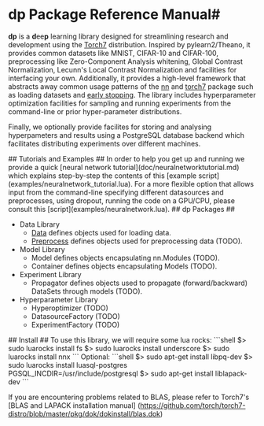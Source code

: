 # dp Package Reference Manual#

__dp__ is a <b>d</b>ee<b>p</b> learning library designed for streamlining 
research and development using the [Torch7](http://torch.ch) distribution.
Inspired by pylearn2/Theano, it provides common datasets like MNIST, CIFAR-10 and CIFAR-100, 
preprocessing like Zero-Component Analysis whitening, Global Contrast Normalization, 
Lecunn's Local Contrast Normalization  and facilities for interfacing your own. 
Additionally, it provides a high-level framework that abstracts away common usage patterns of the [nn](https://github.com/torch/nn/blob/master/README.md) 
and [torch7](https://github.com/torch/torch7/blob/master/README.md) package such as 
loading datasets and [early stopping](http://en.wikipedia.org/wiki/Early_stopping). 
The library includes hyperparameter optimization facilities for sampling and running 
experiments from the command-line or prior hyper-parameter distributions.

Finally, we optionally provide facilites for storing and analysing hyperpameters and results using
a PostgreSQL database backend which facilitates distributing experiments over different machines. 

<a name="dp.tutorials"/>
## Tutorials and Examples ##
In order to help you get up and running we provide a quick [neural network tutorial](doc/neuralnetworktutorial.md) which explains step-by-step the contents of this [example script](examples/neuralnetwork_tutorial.lua). For a more flexible option that allows input from the command-line specifying different datasources and preprocesses, using dropout, running the code on a GPU/CPU, please consult this [script](examples/neuralnetwork.lua).

<a name="dp.packages"/>
## dp Packages ##
	
  * Data Library
    * [Data](doc/data.md) defines objects used for loading data.
    * [Preprocess](doc/preprocess.md) defines objects used for preprocessing data (TODO).
  * Model Library
    * Model defines objects encapsulating nn.Modules (TODO).
    * Container defines objects encapsulating Models (TODO).
  * Experiment Library
    * Propagator defines objects used to propagate (forward/backward) DataSets through models (TODO).
  * Hyperparameter Library
    * Hyperoptimizer (TODO)
    * DatasourceFactory (TODO)
    * ExperimentFactory (TODO)


<a name="dp.install"/>
## Install ##
To use this library, we will require some lua rocks:
```shell
$> sudo luarocks install fs
$> sudo luarocks install underscore
$> sudo luarocks install nnx
```
Optional:
```shell
$> sudo apt-get install libpq-dev
$> sudo luarocks install luasql-postgres PGSQL_INCDIR=/usr/include/postgresql
$> sudo apt-get install liblapack-dev
```

If you are encountering problems related to BLAS, please refer to Torch7's [BLAS and LAPACK installation manual] (https://github.com/torch/torch7-distro/blob/master/pkg/dok/dokinstall/blas.dok)
